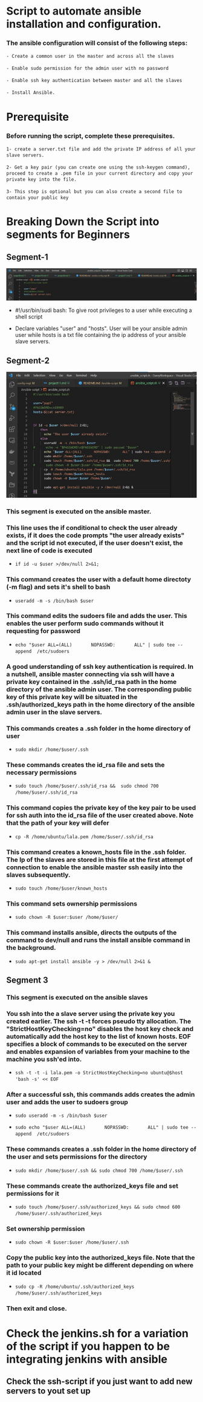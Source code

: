 
# Script to automate ansible installation and configuration.
### The ansible configuration will consist of the following steps:
```
- Create a common user in the master and across all the slaves

- Enable sudo permission for the admin user with no password

- Enable ssh key authentication between master and all the slaves

- Install Ansible.

```

# Prerequisite

### Before running the script, complete these prerequisites.
```
1- create a server.txt file and add the private IP address of all your slave servers.

2- Get a key pair (you can create one using the ssh-keygen command), proceed to create a .pem file in your current directory and copy your private key into the file.

3- This step is optional but you can also create a second file to contain your public key

```

# Breaking Down the Script into segments for Beginners

## Segment-1
![](./images/segment1.jpg) 

- #!/usr/bin/sudi bash: To give root privileges to a user while executing a shell script

- Declare variables "user" and "hosts". User will be your ansible admin user while hosts is a txt file containing the ip address of your ansible slave servers.

## Segment-2
![](./images/segment-2.jpg)

### This segment is executed on the ansible master.

### This line uses the if conditional to check the user already exists, if it does the code prompts "the user already exists" and the script id not executed, if the user doesn't exist, the next line of code is executed
- `if id -u $user >/dev/null 2>&1;`

### This command creates the user with a default home directoty (-m flag) and sets it's shell to bash

- `useradd -m -s /bin/bash $user`

### This command edits the sudoers file and adds the user. This enables the user perform sudo commands without it requesting for password

- `echo "$user ALL=(ALL)       NOPASSWD:       ALL" | sudo tee --append  /etc/sudoers`

### A good understanding of ssh key authentication is required. In a nutshell, ansible master connecting via ssh will have a private key contained in the .ssh/id_rsa path in the home directory of the ansible admin user. The corresponding public key of this private key will be situated in the .ssh/authorized_keys path in the home directory of the ansible admin user in the slave servers.

### This commands creates a .ssh folder in the home directory of user 

- `sudo mkdir /home/$user/.ssh`

### These commands creates the id_rsa file and sets the necessary permissions

- `sudo touch /home/$user/.ssh/id_rsa &&  sudo chmod 700 /home/$user/.ssh/id_rsa`

### This command copies the private key of the key pair to be used for ssh auth into the id_rsa file of the user created above. Note that the path of your key will defer

- `cp -R /home/ubuntu/lala.pem /home/$user/.ssh/id_rsa`

### This command creates a known_hosts file in the .ssh folder. The Ip of the slaves are stored in this file at the first attempt of connection to enable the ansible master ssh easily into the slaves subsequently.

- `sudo touch /home/$user/known_hosts`

### This command sets ownership permissions

- `sudo chown -R $user:$user /home/$user/`

### This command installs ansible, directs the outputs of the command to dev/null and runs the install ansible command in the background.

- `sudo apt-get install ansible -y > /dev/null 2>&1 &`

## Segment 3
### This segment is executed on the ansible slaves

### You ssh into the a slave server using the private key you created earlier. The ssh -t -t forces pseudo tty allocation. The "StrictHostKeyChecking=no" disables the host key check and automatically add the host key to the list of known hosts. EOF specifies a block of commands to be executed on the server and enables expansion of variables from your machine to the machine you ssh'ed into.

- `ssh -t -t -i lala.pem -o StrictHostKeyChecking=no ubuntu@$host 'bash -s' << EOF`

### After a successful ssh, this commands adds creates the admin user and adds the user to sudoers group

- `sudo useradd -m -s /bin/bash $user`

- `sudo echo "$user ALL=(ALL)       NOPASSWD:       ALL" | sudo tee --append  /etc/sudoers`

### These commands creates a .ssh folder in the home directory of the user and sets permissions for the directory

- `sudo mkdir /home/$user/.ssh && sudo chmod 700 /home/$user/.ssh`

### These commands create the authorized_keys file and set permissions for it

- `sudo touch /home/$user/.ssh/authorized_keys && sudo chmod 600 /home/$user/.ssh/authorized_keys`

### Set ownership permission

- `sudo chown -R $user:$user /home/$user/.ssh`

### Copy the public key into the authorized_keys file. Note that the path to your public key might be different depending on where it id located

- `sudo cp -R /home/ubuntu/.ssh/authorized_keys /home/$user/.ssh/authorized_keys`

### Then exit and close.


# Check the jenkins.sh for a variation of the script if you happen to be integrating jenkins with ansible

## Check the ssh-script if you just want to add new servers to yout set up 

